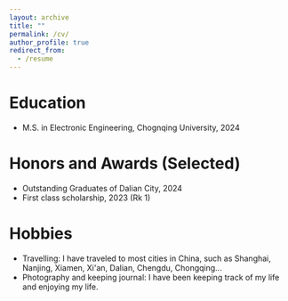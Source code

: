 ```yaml
---
layout: archive
title: ""
permalink: /cv/
author_profile: true
redirect_from:
  - /resume
---
```


Education
======
- M.S. in Electronic Engineering, Chognqing University, 2024

Honors and Awards (Selected)
======
- Outstanding Graduates of Dalian City, 2024
- First class scholarship, 2023 (Rk 1)

Hobbies
======
- Travelling: I have traveled to most cities in China, such as Shanghai, Nanjing, Xiamen, Xi'an, Dalian, Chengdu, Chongqing...
- Photography and keeping journal: I have been keeping track of my life and enjoying my life.
